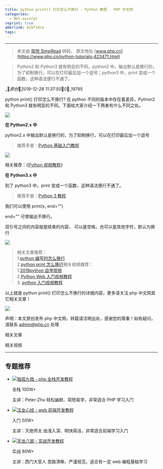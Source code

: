 ```yaml
---
title: python print() 打印怎么不换行 - Python 教程 - PHP 中文网
categories:
  - Net-excerpt
reprint: true
abbrlink: bcbf16ce
tags:
---
```



---
> 本文由 [简悦 SimpRead](http://ksria.com/simpread/) 转码， 原文地址 [www.php.cn](https://www.php.cn/python-tutorials-423471.html)

> Python2 和 Python3 就有明显的不同，python2 中，输出默认是换行的，为了抑制换行，可以在打印最后加一个逗号；python3 中，print 变成一个函数，这种语法便行不通了。

__原创__2019-12-28 11:37:50__0__19795

python print() 打印怎么不换行? 在 python 不同的版本中存在着差异，Python2 和 Python3 就有明显的不同。下面给大家介绍一下两者有什么不同之处。

![](https://img.php.cn/upload/article/000/000/037/5d0b19f22d9ee649.jpg)

**在 Python2.x 中**

python2.x 中输出默认是换行的，为了抑制换行，可以在打印最后加一个逗号

> 推荐手册：[Python 基础入门教程](https://www.php.cn/course/32.html)  

![](https://img.php.cn/upload/image/968/999/762/1560215808607564.png)

相关推荐：《[Python 视频教程](http://www.php.cn/course/list/30.html)》

**在 Python3.x 中**

到了 python3 中，print 变成一个函数，这种语法便行不通了。

> 推荐手册：[Python 3 教程](https://www.php.cn/course/50.html)

我们可以使用 print(x, end="")

end="" 可使输出不换行。

双引号之间的内容就是结束的内容， 可以是空格，也可以是其他字符，默认为换行

![](https://img.php.cn/upload/image/681/869/157/1560215830412404.png)

> 相关文章推荐：  
> 1.[python 编写时怎么换行](https://www.php.cn/python-tutorials-419100.html)  
> 2.[python print 怎么换行](https://www.php.cn/python-tutorials-421297.html)相关视频推荐：  
> 1.[2019python 自学视频](https://www.php.cn/course/1078.html)  
> 2.[Python Web 入门视频教程](https://www.php.cn/course/796.html)  
> 3. [python 入门视频教程](https://www.py.cn/course/list/97/type/2.html)

以上就是 python print() 打印怎么不换行的详细内容，更多请关注 php 中文网其它相关文章！

[![](https://img.php.cn/upload/article/000/000/003/60d557b50f89a276.jpg)](https://www.php.cn/k.html)

声明：本文原创发布 php 中文网，转载请注明出处，感谢您的尊重！如有疑问，请联系 admin@php.cn 处理

相关文章

相关视频

* * *

专题推荐
----

*   [![](https://img.php.cn/upload/article/000/000/003/5d1ef1e9e866e635.jpg)](https://www.php.cn/map/dugu.html)[独孤九贱 - php 全栈开发教程](https://www.php.cn/map/dugu.html)
    
    全栈 100W+
    
    主讲：Peter-Zhu 轻松幽默、简短易学，非常适合 PHP 学习入门
    
*   [![](https://img.php.cn/upload/article/000/000/003/5d1ef236ca878949.jpg)](https://www.php.cn/map/yunv.html)[玉女心经 - web 前端开发教程](https://www.php.cn/map/yunv.html)
    
    入门 50W+
    
    主讲：灭绝师太 由浅入深、明快简洁，非常适合前端学习入门
    
*   [![](https://img.php.cn/upload/article/000/000/003/5d1ef2477c7d7587.jpg)](https://www.php.cn/toutiao-409221.html)[天龙八部 - 实战开发教程](https://www.php.cn/toutiao-409221.html)
    
    实战 80W+
    
    主讲：西门大官人 思路清晰、严谨规范，适合有一定 web 编程基础学习